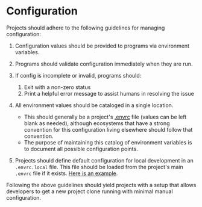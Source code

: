 # Configuration

Projects should adhere to the following guidelines for managing configuration:

1. Configuration values should be provided to programs via environment variables.
2. Programs should validate configuration immediately when they are run.
3. If config is incomplete or invalid, programs should:
   1. Exit with a non-zero status
   2. Print a helpful error message to assist humans in resolving the issue
4. All environment values should be cataloged in a single location.

   - This should generally be a project's [.envrc](../direnv/README.md) file (values can be left blank as needed), although ecosystems that have a strong convention for this configuration living elsewhere should follow that convention.
   - The purpose of maintaining this catalog of environment variables is to document all possible configuration points.

5. Projects should define default configuration for local development in an `.envrc.local` file. This file should be loaded from the project's main `.envrc` file if it exists. [Here is an example](https://github.com/CMSgov/easi-app/blob/master/.envrc#L77-L80).

Following the above guidelines should yield projects with a setup that allows developers to get a new project clone running with minimal manual configuration.
